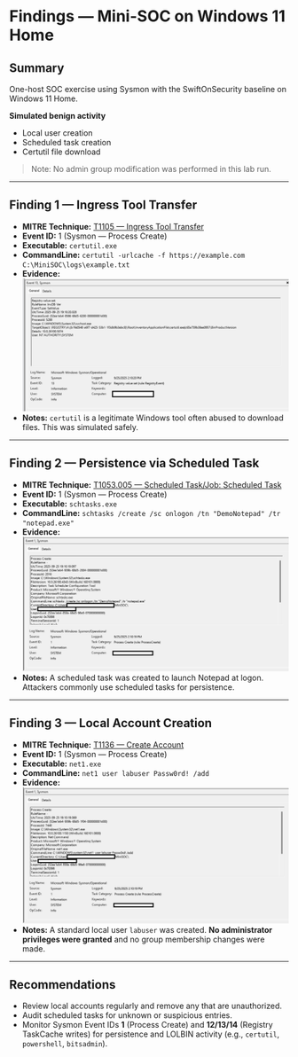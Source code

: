 # Findings — Mini-SOC on Windows 11 Home

## Summary
One-host SOC exercise using Sysmon with the SwiftOnSecurity baseline on Windows 11 Home.

**Simulated benign activity**
- Local user creation
- Scheduled task creation
- Certutil file download

> Note: No admin group modification was performed in this lab run.

---

## Finding 1 — Ingress Tool Transfer
- **MITRE Technique:** [T1105 — Ingress Tool Transfer](https://attack.mitre.org/techniques/T1105/)
- **Event ID:** 1 (Sysmon — Process Create)
- **Executable:** `certutil.exe`
- **CommandLine:** `certutil -urlcache -f https://example.com C:\MiniSOC\logs\example.txt`
- **Evidence:** ![certutil evidence](screenshots/certutilexe.png)
- **Notes:** `certutil` is a legitimate Windows tool often abused to download files. This was simulated safely.

---

## Finding 2 — Persistence via Scheduled Task
- **MITRE Technique:** [T1053.005 — Scheduled Task/Job: Scheduled Task](https://attack.mitre.org/techniques/T1053/005/)
- **Event ID:** 1 (Sysmon — Process Create)
- **Executable:** `schtasks.exe`
- **CommandLine:** `schtasks /create /sc onlogon /tn "DemoNotepad" /tr "notepad.exe"`
- **Evidence:** ![schtasks evidence](screenshots/schtasks.png)
- **Notes:** A scheduled task was created to launch Notepad at logon. Attackers commonly use scheduled tasks for persistence.

---

## Finding 3 — Local Account Creation
- **MITRE Technique:** [T1136 — Create Account](https://attack.mitre.org/techniques/T1136/)
- **Event ID:** 1 (Sysmon — Process Create)
- **Executable:** `net1.exe`
- **CommandLine:** `net1 user labuser Passw0rd! /add`
- **Evidence:** ![net1 evidence](screenshots/net1exe.png)
- **Notes:** A standard local user `labuser` was created. **No administrator privileges were granted** and no group membership changes were made.

---

## Recommendations
- Review local accounts regularly and remove any that are unauthorized.
- Audit scheduled tasks for unknown or suspicious entries.
- Monitor Sysmon Event IDs **1** (Process Create) and **12/13/14** (Registry TaskCache writes) for persistence and LOLBIN activity (e.g., `certutil`, `powershell`, `bitsadmin`).
